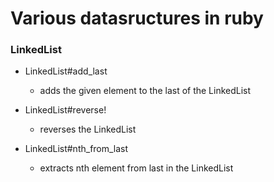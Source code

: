 # Various datasructures in ruby

### LinkedList

* LinkedList#add_last

    * adds the given element to the last of the LinkedList

* LinkedList#reverse!

    * reverses the LinkedList

* LinkedList#nth_from_last

    * extracts nth element from last in the LinkedList

